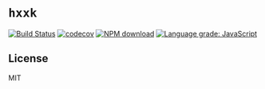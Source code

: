 # `hxxk`

[![Build Status](https://travis-ci.com/boostio/hxxk.svg?branch=master)](https://travis-ci.com/boostio/hxxk)
[![codecov](https://codecov.io/gh/boostio/hxxk/branch/master/graph/badge.svg)](https://codecov.io/gh/boostio/hxxk)
[![NPM download](https://img.shields.io/npm/dm/hxxk.svg)](https://www.npmjs.com/package/hxxk)
[![Language grade: JavaScript](https://img.shields.io/lgtm/grade/javascript/g/boostio/hxxk.svg?logo=lgtm&logoWidth=18)](https://lgtm.com/projects/g/boostio/hxxk/context:javascript)

## License

MIT
